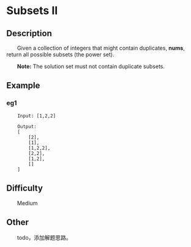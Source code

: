 # Subsets II

## Description

&emsp;&emsp;Given a collection of integers that might contain duplicates, **nums**, return all possible subsets 
\(the power set\).

&emsp;&emsp;**Note:** The solution set must not contain duplicate subsets.

## Example

### eg1

```
    Input: [1,2,2]
    
    Output:
    [
        [2],
        [1],
        [1,2,2],
        [2,2],
        [1,2],
        []
    ]
```

## Difficulty

&emsp;&emsp;Medium

## Other

&emsp;&emsp;todo，添加解题思路。